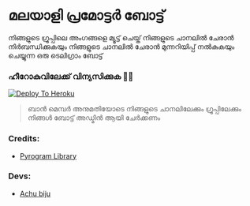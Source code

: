 #  മലയാളി പ്രമോട്ടർ ബോട്ട്

നിങ്ങളുടെ ഗ്രൂപ്പിലെ അംഗങ്ങളെ മ്യൂട്ട് ചെയ്ത് നിങ്ങളുടെ ചാനലിൽ ചേരാൻ നിർബന്ധിക്കുകയും നിങ്ങളുടെ ചാനലിൽ ചേരാൻ മുന്നറിയിപ്പ് നൽകുകയും ചെയ്യുന്ന ഒരു ടെലിഗ്രാം ബോട്ട്

### ഹീറോകുവിലേക്ക് വിന്യസിക്കുക 🏃‍♂

[![Deploy To Heroku](https://www.herokucdn.com/deploy/button.svg)](https://heroku.com/deploy?template=https://github.com/Achu2234/MalayaliPromoterbot)

> ബാൻ മെമ്പർ അനുമതിയോടെ നിങ്ങളുടെ ചാനലിലേക്കും ഗ്രൂപ്പിലേക്കും നിങ്ങൾ ബോട്ട് അഡ്മിൻ ആയി ചേർക്കണം

### Credits:

- [Pyrogram Library](https://github.com/pyrogram/pyrogram)


### Devs:

- [Achu biju](https://github.com/Achu2234)

